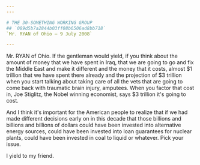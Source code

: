 ```yaml
---
---

# THE 30-SOMETHING WORKING GROUP
## `089d5b7a2844b03ff08b6506ad8bb718`
`Mr. RYAN of Ohio — 9 July 2008`

---
```



Mr. RYAN of Ohio. If the gentleman would yield, if you think about 
the amount of money that we have spent in Iraq, that we are going to go 
and fix the Middle East and make it different and the money that it 
costs, almost $1 trillion that we have spent there already and the 
projection of $3 trillion when you start talking about taking care of 
all the vets that are going to come back with traumatic brain injury, 
amputees. When you factor that cost in, Joe Stiglitz, the Nobel winning 
economist, says $3 trillion it's going to cost.

And I think it's important for the American people to realize that if 
we had made different decisions early on in this decade that those 
billions and billions and billions of dollars could have been invested 
into alternative energy sources, could have been invested into loan 
guarantees for nuclear plants, could have been invested in coal to 
liquid or whatever. Pick your issue.

I yield to my friend.